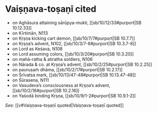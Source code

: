 # Vaiṣṇava-toṣaṇī cited

* on Aghāsura attaining sārūpya-mukti, [[sb/10/12/33#purport|SB 10.12.33]]
* on Kīrtimān, N113 
* on Kṛṣṇa kicking cart demon, [[sb/10/7/7#purport|SB 10.7.7]]
* on Kṛṣṇa’s advent, N102, [[sb/10/3/7-8#purport|SB 10.3.7-8]]
* on Lord as Keśava, N108 
* on Lord assuming colors, [[sb/10/3/20#purport|SB 10.3.20]]
* on mahā-ratha & atiratha soldiers, N106 
* on Nārada & co. at Kṛṣṇa’s advent, [[sb/10/2/25#purport|SB 10.2.25]]
* on pauruṣaṁ dhāma, [[sb/10/2/17#purport|SB 10.2.17]]
* on Śrīvatsa mark, [[sb/10/13/47-48#purport|SB 10.13.47-48]]
* on Śūrasena, N111 
* on Vasudeva’s consciousness at Kṛṣṇa’s advent, [[sb/10/2/16#purport|SB 10.2.16]]
* on Yaśodā binding Kṛṣṇa, [[sb/10/9/1-2#purport|SB 10.9.1-2]]

*See:* [[v#Vaiṣṇava-toṣaṇī quoted|Vaiṣṇava-toṣaṇī quoted]]

